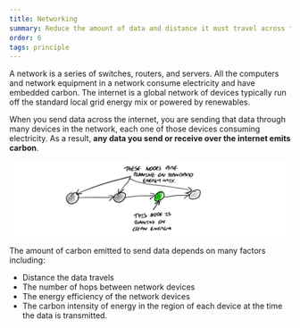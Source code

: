 ```yaml
---
title: Networking
summary: Reduce the amount of data and distance it must travel across the network
order: 6
tags: principle
---
```


A network is a series of switches, routers, and servers. All the computers and network equipment in a network consume electricity and have embedded carbon. The internet is a global network of devices typically run off the standard local grid energy mix or powered by renewables.

When you send data across the internet, you are sending that data through many devices in the network, each one of those devices consuming electricity. As a result, **any data you send or receive over the internet emits carbon**.

![alt_text](/assets/images/principles/networking-1.png "Nodes in a network run on different energy mixes")

The amount of carbon emitted to send data depends on many factors including:

*   Distance the data travels
*   The number of hops between network devices
*   The energy efficiency of the network devices
*   The carbon intensity of energy in the region of each device at the time the data is transmitted.

